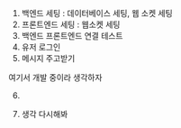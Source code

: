 1. 백엔드 세팅 : 데이터베이스 세팅, 웹 소켓 세팅
2. 프론트엔드 세팅 : 웹소켓 세팅
3. 백엔드 프론트엔드 연결 테스트
4. 유저 로그인
5. 메시지 주고받기

여기서 개발 중이라 생각하자

6.

7. 생각 다시해봐
